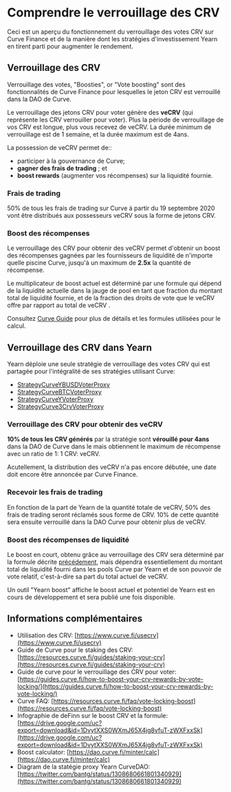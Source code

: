 # Comprendre le verrouillage des CRV

Ceci est un aperçu du fonctionnement du verrouillage des votes CRV sur Curve Finance et de la manière dont les stratégies d'investissement Yearn en tirent parti pour augmenter le rendement.

##  Verrouillage des CRV

Verrouillage des votes, "Boosties", or "Vote boosting" sont des fonctionnalités de Curve Finance pour lesquelles le jeton CRV est verrouillé dans la DAO de Curve.

Le verrouillage des jetons CRV pour voter génère des **veCRV** \(qui représente les CRV verrouiller pour voter\). Plus la période de verrouillage de vos CRV est longue, plus vous recevez de veCRV. La durée minimum de verrouillage est de 1 semaine, et la durée maximum est de 4ans.

La possession de veCRV permet de::

* participer à la gouvernance de Curve;
* **gagner des frais de trading** ; et 
* **boost rewards** \(augmenter vos récompenses\) sur la liquidité fournie.

### Frais de trading

50% de tous les frais de trading sur Curve à partir du 19 septembre 2020 vont être distribués aux possesseurs veCRV sous la forme de jetons CRV.

### Boost des récompenses

Le verrouillage des CRV pour obtenir des veCRV permet d'obtenir un boost des récompenses gagnées par les fournisseurs de liquidité de n'importe quelle piscine Curve, jusqu'à un maximum de  **2.5x**  la quantité de récompense.

Le multiplicateur de boost actuel est déterminé par une formule qui dépend de la liquidité actuelle dans la jauge de pool en tant que fraction du montant total de liquidité fournie, et de la fraction des droits de vote que le veCRV offre par rapport au total de veCRV .

Consultez [Curve Guide](https://guides.curve.fi/how-to-boost-your-crv-rewards-by-vote-locking/) pour plus de détails et les formules utilisées pour le calcul.  

## Verrouillage des CRV dans Yearn

Yearn déploie une seule stratégie de verrouillage des votes CRV qui est partagée pour l'intégralité de ses stratégies utilisant Curve:

* [StrategyCurveYBUSDVoterProxy](https://etherscan.io/address/0x112570655b32a8c747845e0215ad139661e66e7f#code)
* [StrategyCurveBTCVoterProxy](https://etherscan.io/address/0x6d6c1ad13a5000148aa087e7cbfb53d402c81341#code)
* [StrategyCurveYVoterProxy](https://etherscan.io/address/0x07db4b9b3951094b9e278d336adf46a036295de7#code)
* [StrategyCurve3CrvVoterProxy](https://etherscan.io/address/0xC59601F0CC49baa266891b7fc63d2D5FE097A79D#code)

### Verrouillage des CRV pour obtenir des veCRV

 **10% de tous les CRV générés**  par la stratégie sont  **vérouillé pour 4ans**  dans la DAO de Curve dans le mais obtiennent le maximum de récompense avec un ratio de 1: 1 CRV: veCRV.

Acutellement, la distribution des veCRV n'a pas encore débutée, une date doit encore être annoncée par Curve Finance.

### Recevoir les frais de trading

En fonction de la part de Yearn de la quantité totale de veCRV, 50% des frais de trading seront réclamés sous forme de CRV. 10% de cette quantité sera ensuite verrouillé dans la DAO Curve pour obtenir plus de veCRV.

### Boost des récompenses de liquidité

Le boost en court, obtenu grâce au verrouillage des CRV sera déterminé par la formule décrite [précédement](how-to-understand-yvault-roi.md), mais dépendra essentiellement du montant total de liquidité fourni dans les pools Curve par Yearn et de son pouvoir de vote relatif, c'est-à-dire sa part du total actuel de veCRV.

Un outil "Yearn boost" affiche le boost actuel et potentiel de Yearn est en cours de développement et sera publié une fois disponible.

## Informations complémentaires

* Utilisation des CRV: [https://www.curve.fi/usecrv](https://www.curve.fi/usecrv)
* Guide de Curve pour le staking des CRV: [https://resources.curve.fi/guides/staking-your-crv](https://resources.curve.fi/guides/staking-your-crv)
* Guide de curve pour le verrouillage des CRV pour voter: [https://guides.curve.fi/how-to-boost-your-crv-rewards-by-vote-locking/](https://guides.curve.fi/how-to-boost-your-crv-rewards-by-vote-locking/)
* Curve FAQ: [https://resources.curve.fi/faq/vote-locking-boost](https://resources.curve.fi/faq/vote-locking-boost)
* Infographie de deFinn sur le boost CRV et la formule: [https://drive.google.com/uc?export=download&id=1DvytXXS0WXmJ65X4jg8vfuT-zWXFxxSk](https://drive.google.com/uc?export=download&id=1DvytXXS0WXmJ65X4jg8vfuT-zWXFxxSk)
* Boost calculator: [https://dao.curve.fi/minter/calc](https://dao.curve.fi/minter/calc)
* Diagram de la statégie proxy Yearn CurveDAO: [https://twitter.com/bantg/status/1308680661801340929](https://twitter.com/bantg/status/1308680661801340929)


